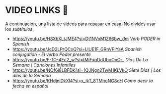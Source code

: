 # VIDEO LINKS 🎥
A continuación, una lista de videos para repasar en casa.
No olvides usar los _subtítulos_.
-  https://youtu.be/H8XbXLtJME4?si=Dt1NVxM1Z66bw_dm _Verb PODER in Spanish_
-  https://youtu.be/JcD2LPrQCxQ?si=LIUE1F_GRnVPiYaA _Spanish conjugation - El verbo Poder presente_
-  https://youtu.be/F-1O-4Ec2_w?si=tMiFxqDdUboOnOr_ _Días De La Semana | Canciones Infantiles_
-  https://youtu.be/NOf6i8LBFDk?si=1QJNgn2TwM1KLVkO _Siete Días | Los días de la Semana_
-  https://youtu.be/KHdjniDkXl4?si=x_ikT_8TMnoNG8dH _Cómo decir la fecha en español_
